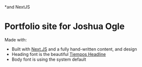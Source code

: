 *and NextJS

# Portfolio site for Joshua Ogle
Made with:
- Built with [Next.JS](https://nextjs.org) and a fully hand-written content, and design
- Heading font is the beautiful [Tiempos Headline](https://klim.co.nz/retail-fonts/tiempos-headline/)
- Body font is using the system default